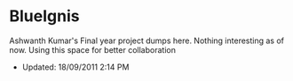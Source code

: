 BlueIgnis
=========

Ashwanth Kumar's Final year project dumps here. Nothing interesting as of now. Using this space for better collaboration

 - Updated: 18/09/2011 2:14 PM
